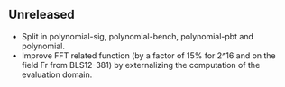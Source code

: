 ## Unreleased

- Split in polynomial-sig, polynomial-bench, polynomial-pbt and polynomial.
- Improve FFT related function (by a factor of 15% for 2^16 and on the field Fr
  from BLS12-381) by externalizing the computation of the evaluation domain.
